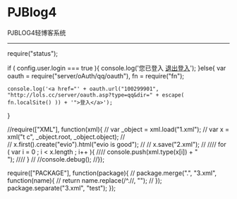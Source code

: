 ﻿PJBlog4
=======

PJBLOG4轻博客系统

---------------
require("status");

if ( config.user.login === true ){
	console.log('您已登入 <a href="server/logout.asp">退出登入</a>');
}else{
	var oauth = require("server/oAuth/qq/oauth"),
		fn = require("fn");
		
	console.log('<a href="' + oauth.url("100299901", "http://lols.cc/server/oauth.asp?type=qq&dir=" + escape( fn.localSite() )) + '">登入</a>');
}

//require(["XML"], function(xml){
//	var _object = xml.load("1.xml");
//	var x = xml("t c", _object.root, _object.object);
//	
//	x.first().create("evio").html("<span>evio is good</span>");
//
//	x.save("2.xml");
//
////	for ( var i = 0 ; i < x.length ; i++ ){
////		console.push(xml.type(x[i]) + "<br />");
////	}
//	//console.debug();
//});

require(["PACKAGE"], function(package){
//	package.merge(".", "3.xml", function(name){
//		return name.replace(/^\.\//, "");
//	});
	package.separate("3.xml", "test");
});